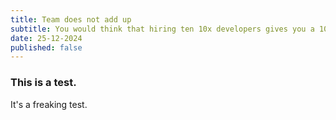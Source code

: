 ```yaml
---
title: Team does not add up
subtitle: You would think that hiring ten 10x developers gives you a 100x team, right?
date: 25-12-2024
published: false
---
```


### This is a test.

It's a freaking test.
